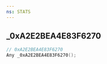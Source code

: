 ```yaml
---
ns: STATS
---
```

## _0xA2E2BEA4E83F6270

```c
// 0xA2E2BEA4E83F6270
Any _0xA2E2BEA4E83F6270();
```


